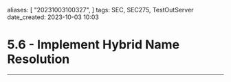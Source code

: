 

aliases: [ "20231003100327",  ]
tags: SEC, SEC275, TestOutServer
date_created: 2023-10-03 10:03

# 5.6 - Implement Hybrid Name Resolution
---